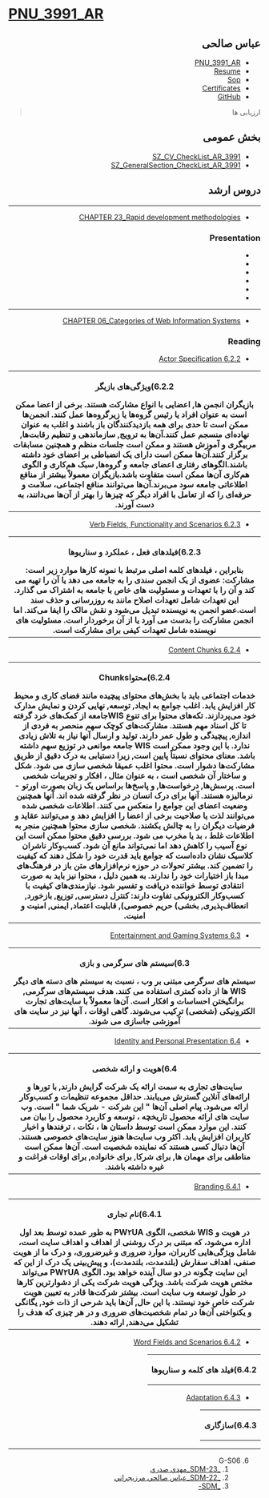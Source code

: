 # [PNU_3991_AR](https://github.com/salehiaccount/PNU_3991_AR)

<div dir="rtl">
    
## عباس صالحی 
- [PNU_3991_AR](https://github.com/salehiaccount/PNU_3991_AR)
- [Resume](https://soheilemail.github.io/ )
- [Sop](https://salehiaccount.github.io/Sop/)
- [Certificates]()
- [GitHub](https://github.com/salehiaccount)
    
> ارزیابی ها
##  بخش عمومی
- [SZ_CV_CheckList_AR_3991]()
- [SZ_GeneralSection_CheckList_AR_3991]()

## دروس ارشد
------------------
- [CHAPTER 23_Rapid development methodologies]() 

### Presentation

- []()
- []()
- []()
- []()
- []()
- []()

----------------------------------------
- [CHAPTER 06_Categories of Web Information Systems]()

### Reading

- [6.2.2 Actor Specification]()

<table style="width:100%">
  <tr>
  <th >
 <p>6.2.2)ویژگی‌های بازیگر</p>
    بازیگران انجمن ها, اعضایی با انواع مشارکت هستند. برخی از اعضا ممکن است به عنوان افراد یا رئیس گروه‌ها یا زیرگروه‌ها عمل کنند. انجمن‌ها ممکن است تا حدی برای همه بازدیدکنندگان باز باشند و اغلب به عنوان نهاده‌ای منسجم عمل کنند.آن‌ها به ترویج, سازماندهی و تنظیم رقابت‌ها, مربیگری و آموزش هستند و ممکن است جلسات منظم و همچنین مسابقات برگزار کنند.آن‌ها ممکن است دارای یک انضباطی بر اعضای خود داشته باشند.الگوهای رفتاری اعضای جامعه و گروه‌ها, سبک هم‌کاری و الگوی هم‌کاری آن‌ها ممکن است متفاوت باشد.بازیگران معمولاً بیشتر از منافع اطلاعاتی جامعه سود می‌برند.آن‌ها می‌توانند منافع اجتماعی، سلامت و حرفه‌ای را که از تعامل با افراد دیگر که چیزها را بهتر از آن‌ها می‌دانند، به دست آورند.
</th >
  </tr>
   </table>
   
- [6.2.3 Verb Fields, Functionality and Scenarios]()

<table style="width:100%">
  <tr>
  <th >
 <p>6.2.3)فیلدهای فعل ، عملکرد و سناریوها</p>
    بنابراین ، فیلدهای کلمه اصلی مرتبط با نمونه کارها موارد زیر است: مشارکت: عضوی از یک انجمن سندی را به جامعه می دهد یا آن را تهیه می کند و آن را با تعهدات و مسئولیت های خاص با جامعه به اشتراک می گذارد. این تعهدات شامل تعهدات اصلاح مانند به روزرسانی و حذف سند است.عضو انجمن به نویسنده تبدیل می‌شود و نقش مالک را ایفا می‌کند. اما انجمن مشارکت را بدست می آورد یا از آن برخوردار است. مسئولیت های نویسنده شامل تعهدات کیفی برای مشارکت است.
</th >
  </tr>
   </table>

- [6.2.4 Content Chunks]()

<table style="width:100%">
  <tr>
  <th >
 <p>6.2.4)محتواChunks</p>
      خدمات اجتماعی باید با بخش‌های محتوای پیچیده مانند فضای کاری و محیط کار افزایش یابد. اغلب جوامع به ایجاد, توسعه, نهایی کردن و نمایش مدارک خود می‌پردازند. تکه‌های محتوا برای تنوع WISجامعه از کمک‌های خرد گرفته تا کل اسناد مهم هستند. مشارکت‌های کوچک سهم منحصر به فردی از اندازه, پیچیدگی و طول عمر دارند. تولید و ارسال آنها نیاز به تلاش زیادی ندارد. با این وجود ممکن است WIS جامعه موانعی در توزیع سهم داشته باشد. معنای محتوای نسبتاً پایین است, زیرا دستیابی به درک دقیق از طریق مشارکت‌ها دشوار است. محتوا اغلب عمیقا شخصی سازی می شود. شکل و ساختار آن شخصی است ، به عنوان مثال ، افکار و تجربیات شخصی است. پرسش‌ها, درخواست‌ها, و پاسخ‌ها براساس یک زبان بصورت اورتو - نرمالیزه هستند. آنها برای درک انسان در نظر گرفته شده اند. آنها همچنین وضعیت اعضای این جوامع را منعکس می کنند. اطلاعات شخصی شده می‌توانند لذت یا صلاحیت برخی از اعضا را افزایش دهد و می‌توانند عقاید و فرضیات دیگران را به چالش بکشند. شخصی سازی محتوا همچنین منجر به اطلاعات غلط ، بد یا مخرب می شود. بررسی دقیق محتوا ممکن است این نوع آسیب را کاهش دهد اما نمی‌تواند مانع آن شود. کسب‌وکار ناشران کلاسیک نشان داده‌است که جوامع باید قدرت خود را شکل دهند که کیفیت را تضمین کند. بیشتر تحولات در حوزه نرم‌افزارهای متن باز در فرهنگ‌های مبدا باز اختیارات خود را ندارند. به همین دلیل ، محتوا نیز باید به صورت انتقادی توسط خواننده دریافت و تفسیر شود. نیازمندی‌های کیفیت با کسب‌وکار الکترونیکی تفاوت دارند: کنترل دسترسی, توزیع, بازخورد, انعطاف‌پذیری, بخشی) حریم خصوصی), قابلیت اعتماد, ایمنی, امنیت و امنیت.
</th >
  </tr>
   </table>

- [6.3 Entertainment and Gaming Systems]()

<table style="width:100%">
  <tr>
  <th >
 <p>6.3)سیستم های سرگرمی و بازی</p>
      سیستم های سرگرمی مبتنی بر وب ، نسبت به سیستم های دسته های دیگر WIS ها از داده کمتری استفاده می کنند. هدف سیستم‌های سرگرمی, برانگیختن احساسات و افکار است. آن‌ها معمولاً با سایت‌های تجارت الکترونیکی (شخصی) ترکیب می‌شوند. گاهی اوقات ، آنها نیز در سایت های آموزشی جاسازی می شوند.
</th >
  </tr>
   </table>

- [6.4 Identity and Personal Presentation]()

<table style="width:100%">
  <tr>
  <th >
 <p>6.4)هویت و ارائه شخصی</p>
      سایت‌های تجاری به سمت ارائه یک شرکت گرایش دارند, با تورها و ارائه‌های آنلاین گسترش می‌یابند. حداقل مجموعه تنظیمات و کسب‌وکار ارائه می‌شود. پیام اصلی آن‌ها " این شرکت - شریک شما " است. وب سایت های ارائه محصول تاریخچه ، توسعه و کاربرد محصول را بیان می کنند. این موارد ممکن است توسط داستان ها ، نکات ، ترفندها و اخبار کاربران افزایش یابد. اکثر وب سایت‌ها هنوز سایت‌های خصوصی هستند. آن‌ها دنبال کسی هستند که نماینده شخصیت است. آن‌ها ممکن است مناطقی برای مهمان ها, برای شرکا, برای خانواده, برای اوقات فراغت و غیره داشته باشند.
</th >
  </tr>
   </table>

- [6.4.1 Branding]()

<table style="width:100%">
  <tr>
  <th >
 <p>6.4.1)نام تجاری</p>
      در هویت و WIS شخصی، الگوی PW۲UA به طور عمده توسط بعد اول اداره می‌شود، که مبتنی بر درک روشنی از اهداف و اهداف سایت است، شامل ویژگی‌هایی کاربران، موارد ضروری و غیرضروری، و  درک ما از هویت صنفی، اهداف سفارش (بلندمدت، بلندمدت)، و پیش‌بینی یک درک از این که این سایت چگونه در دو سال آینده خواهد بود. الگوی PW۲UA می‌تواند مختص هویت شرکت باشد. ویژگی هویت شرکت یکی از دشوارترین کارها در طول توسعه وب سایت است. بیشتر شرکت‌ها قادر به تعیین هویت شرکت خاص خود نیستند. با این حال, آن‌ها باید شرحی از ذات خود, یگانگی و یکنواختی آن‌ها در تمام شخصیت‌های ضروری و در هر چیزی که هدف را تشکیل می‌دهند, ارائه دهند.
</th >
  </tr>
   </table>

- [6.4.2 Word Fields and Scenarios]()

<table style="width:100%">
  <tr>
  <th >
 <p>6.4.2)فیلد های کلمه و سناریوها </p>
</th >
  </tr>
   </table>

- [6.4.3 Adaptation]()

<table style="width:100%">
  <tr>
  <th >
 <p>6.4.3)سازگاری</p>
</th >
  </tr>
   </table>

-------------------
6. G-S06
    1. [_SDM-23_مهدي صدري](https://github.com/AliRazavi-edu/PNU_3991/tree/master/_MSc/SoftwareDevelopmentMethodologies/1115282_01/23_%D9%85%D9%87%D8%AF%D9%8A%20%D8%B5%D8%AF%D8%B1%D9%8A)    
    1. [_SDM-22_عباس صالحي مرزيجراني](https://github.com/AliRazavi-edu/PNU_3991/tree/master/_MSc/SoftwareDevelopmentMethodologies/1115282_01/22_%D8%B9%D8%A8%D8%A7%D8%B3%20%D8%B5%D8%A7%D9%84%D8%AD%D9%8A%20%D9%85%D8%B1%D8%B2%D9%8A%D8%AC%D8%B1%D8%A7%D9%86%D9%8A)    
    1. [_SDM-]()
</div>
